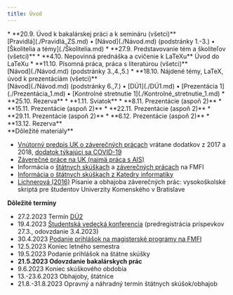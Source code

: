 ```yaml
---
title: Úvod
---
```


<div class="d-flex">
<div>
* **20.9. Úvod k bakalárskej práci a k semináru (všetci)**<br>
[Pravidlá](./Pravidlá_ZS.md)  • [Návod](./Návod.md) (podstránky 1.-3.)  •  [Školitelia a témy](./Školitelia.md)
* **27.9. Predstavovanie tém a školiteľov (všetci)**
* **4.10. Nepovinná prednáška a cvičenie k LaTeXu**
Úvod do LaTeXu
* **11.10. Písomná práca, práca s literatúrou (všetci)**<br>
[Návod](./Návod.md) (podstránky 3.,4.,5.)
* **18.10. Nájdené témy, LaTeX, úvod k prezentáciám (všetci)**<br>
[Návod](./Návod.md) (podstránky 6.,7.) •  [DÚ1](./DÚ1.md) • [Prezentácia 1](./Prezentácia_1.md) • [Kontrolné stretnutie 1](./Kontrolné_stretnutie_1.md) <!--  •  Oznamy, 19.-20.10.2022-->
* **25.10. Rezerva**
* **1.11. Sviatok**
* **8.11. Prezentácie (aspoň 2)**
* **15.11. Prezentácie (aspoň 2)**
* **22.11. Prezentácie (aspoň 2)**
* **29.11. Prezentácie (aspoň 2)**
* **6.12. Prezentácie (aspoň 2)**
* **13.12. Rezerva**
</div><!--left panel-->
<div class="ml-4">
**Dôležité materiály**

  - [Vnútorný predpis UK o záverečných
    prácach](https://uniba.sk/fileadmin/ruk/legislativa/2018/Vp_2018_07.pdf)
    vrátane dodatkov z 2017 a 2018, [dodatok týkajúci sa
    COVID-19](https://uniba.sk/fileadmin/ruk/legislativa/2020/Vp_2020_05.pdf)
  - [Záverečné práce na UK (najmä práca s
    AIS)](https://uniba.sk/o-univerzite/fakulty-a-dalsie-sucasti/cit/citps/ais/zaverecne-prace/)
  - Informácia o [štátnych
    skúškach](https://zona.fmph.uniba.sk/studenti-a-studium/statne-skusky-a-obhajoby/)
    a [záverečných
    prácach](https://zona.fmph.uniba.sk/studenti-a-studium/zaverecne-prace/)
    na FMFI
  - [Informácia o štátnych skúškach z Katedry
    informatiky](http://new.dcs.fmph.uniba.sk/index.php/Studium/Bakalarske/StatneSkusky)
  - [Lichnerová
    (2016)](https://fphil.uniba.sk/fileadmin/fif/studium/student/bakalar_magister/Pisanie_a_obhajoba_zaverecnych_prac.pdf)
    Písanie a obhajoba záverečných prác: vysokoškolské skriptá pre
    študentov Univerzity Komenského v Bratislave

**Dôležité termíny**

  - 27.2.2023 Termín [DÚ2](./DÚ2.md)
  - 19.4.2023 [Študentská vedecká
    konferencia](https://zona.fmph.uniba.sk/studentska-vedecka-konferencia/)
    (predregistrácia príspevkov 27.3., odovzdanie 3.4.2023)
  - 30.4.2023 [Podanie prihlášok na magisterské programy na
    FMFI](https://fmph.uniba.sk/studium/magisterske-studium/)
  - 12.5.2023 Koniec letného semestra
  - 19.5.2023 Podanie prihlášok na štátne skúšky
  - **21.5.2023 Odovzdanie bakalárskych prác**
  - 9.6.2023 Koniec skúškového obdobia
  - 13.-23.6.2023 Obhajoby, štátnice
  - 21.8.-31.8.2023 Opravný a náhradný termín štátnych skúšok/obhajob
</div><!--right panel-->
</div><!-- flex -->
